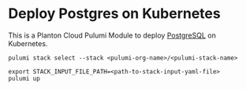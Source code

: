 # Deploy Postgres on Kubernetes

This is a Planton Cloud Pulumi Module to deploy [PostgreSQL](https://www.postgresql.org/) on Kubernetes.

```shell
pulumi stack select --stack <pulumi-org-name>/<pulumi-stack-name>
```

```shell
export STACK_INPUT_FILE_PATH=<path-to-stack-input-yaml-file>
pulumi up
```
